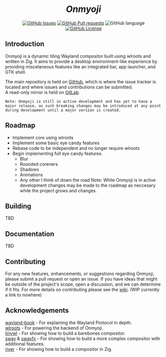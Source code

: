 <div align = center>

#

# ***Onmyoji***
[![GitHub Issues]](https://github.com/onmyojiwm/onmyoji/issues "Onmyoji issues.")
[![GitHub Pull requests]](https://github.com/onmyojiwm/onmyoji/pulls "Onmyoji Pull requests.")
![GitHub language]
[![GitHub License]](LICENSE)

</div>

## Introduction
Onmyoji is a dynamic tiling Wayland compositor built using wlroots and written in Zig. It aims to provide a desktop environment-like experience by providing miscelaneous features like an integrated bar, app launcher, and GTK shell.

The main repository is held on [GitHub](https://github.com/onmyojiwm/onmyoji "A dynamic tiling Wayland compositor using wlroots and written in Zig."), which is where the issue tracker is located and where issues and contributions can be submitted.  
A read-only mirror is held on [GitLab](https://gitlab.com/onmyoji/onmyoji "A dynamic tiling Wayland compositor using wlroots and written in Zig.").  

```
Note: Onmyoji is still in active development and has yet to have a major release, as such breaking changes may be introduced at any point during development until a major version is created.
```

## Roadmap
- Implement core using wlroots
- Implement some basic eye candy features
- Rebase code to be independent and no longer require wlroots
- Begin implementing full eye candy features.
  - Blur
  - Rounded coreners
  - Shadows
  - Animations
  - Any other I think of down the road
Note: While Onmyoji is in active development changes may be made to the roadmap as neccesary while the project grows and changes.

## Building
TBD

## Documentation
TBD

## Contributing
For any new features, enhancements, or suggestions regarding Onmyoji, please submit a pull request or open an issue. If you have ideas that might be outside of the project's scope, open a discussion, and we can determine if it fits. For more details on contributing please see the [wiki](# "Currently a dead link to nowhere."). (WIP currently a link to nowhere)

## Acknowledgements
[wayland-book](https://wayland-book.com/introduction.html "Intro to the Wayland Protocol.") - For explaining the Wayland Protocol in depth.  
[wlroots](https://gitlab.freedesktop.org/wlroots/wlroots "Wayland backends.") - For powering the backend of Onmyoji.  
[tinywl](https://gitlab.freedesktop.org/wlroots/wlroots/-/tree/master/tinywl "Barebones \"minimum viable product\" compositor.") - For showing how to build a barebones compositor.  
[sway](https://github.com/swaywm/sway "An i3-compatible Wayland Compositor.") &
[swayfx](https://github.com/WillPower3309/swayfx "Sway with added eye candy.") - For showing how to build a more complex compositor with additional features.  
[river](https://codeberg.org/river/river "A dynamic tiling Wayland compositor.") - For showing how to build a compositor in Zig.

<!------------------------------{ Badges }------------------------------>
[GitHub Issues]: https://img.shields.io/github/issues/onmyojiwm/onmyoji?style=flat&logo=github&logoColor=%23cdd6f4&label=Issues&labelColor=%231e1e2e&color=%23b4befe

[GitHub Pull requests]: https://img.shields.io/github/issues-pr/onmyojiwm/onmyoji?style=flat&logo=github&logoColor=%23cdd6f4&label=Pull%20requests&labelColor=%231e1e2e&color=%23b4befe

[GitHub language]: https://img.shields.io/github/languages/top/onmyojiwm/onmyoji?style=flat&logo=zig&logoColor=%23fab387&label=Zig&labelColor=%231e1e2e&color=%23fab387

[GitHub License]: https://img.shields.io/github/license/onmyojiwm/onmyoji?style=flat&label=License&labelColor=%231e1e2e&color=%23e78284
